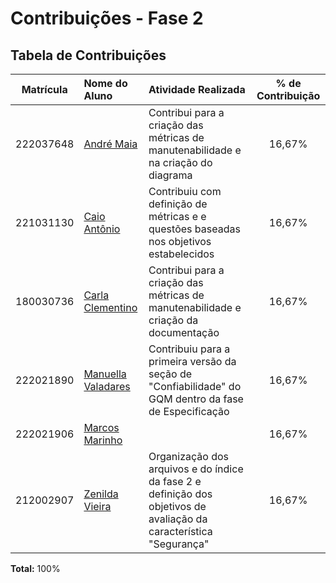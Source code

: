 # Contribuições - Fase 2

## Tabela de Contribuições

| Matrícula | Nome do Aluno                                          | Atividade Realizada                                                                                                 | % de Contribuição |
| :-------: | :----------------------------------------------------- | :------------------------------------------------------------------------------------------------------------------ | :---------------: |
| 222037648 | [André Maia](http://github.com/andre-maia51)           |      Contribui para a criação das métricas de manutenabilidade e na criação do diagrama                                                                                                               |      16,67%       |
| 221031130 | [Caio Antônio](https://github.com/Caio-Antonio)        | Contribuiu com definição de métricas e e questões baseadas nos objetivos estabelecidos                                                                                                                    |      16,67%       |
| 180030736 | [Carla Clementino](https://github.com/ccarlaa)         |                              Contribui para a criação das métricas de manutenabilidade e criação da documentação                                                                                       |      16,67%       |
| 222021890 | [Manuella Valadares](https://github.com/manuvaladares) | Contribuiu para a primeira versão da seção de "Confiabilidade" do GQM dentro da fase de Especificação               |      16,67%       |
| 222021906 | [Marcos Marinho](https://github.com/devMarcosVM)       |                                                                                                                     |      16,67%       |
| 212002907 | [Zenilda Vieira](https://github.com/ZenildaVieira)     | Organização dos arquivos e do índice da fase 2 e definição dos objetivos de avaliação da característica "Segurança" |      16,67%       |

**Total:** 100%
